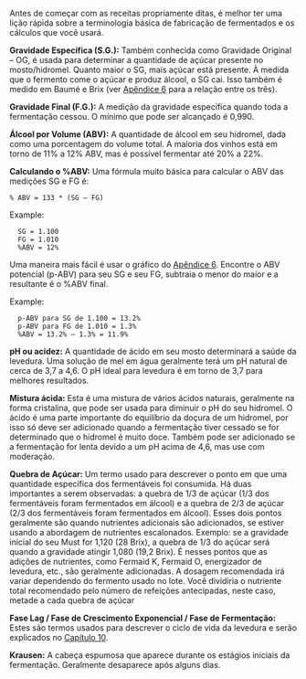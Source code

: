 Antes de começar com as receitas propriamente ditas, é melhor ter uma lição rápida sobre a terminologia básica de fabricação de fermentados e os cálculos que você usará.

**Gravidade Específica (S.G.):** Também conhecida como Gravidade Original – OG, é usada para determinar a quantidade de açúcar presente no mosto/hidromel. Quanto maior o SG, mais açúcar está presente. À medida que o fermento come o açúcar e produz álcool, o SG cai. Isso também é medido em Baumé e Brix (ver [Apêndice 6](../appendix/6-abv-brix-sg-charts.md) para a relação entre os três).

**Gravidade Final (F.G.):** A medição da gravidade específica quando toda a fermentação cessou. O mínimo que pode ser alcançado é 0,990.

**Álcool por Volume (ABV):** A quantidade de álcool em seu hidromel, dada como uma porcentagem do volume total. A maioria dos vinhos está em torno de 11% a 12% ABV, mas é possível fermentar até 20% a 22%.

**Calculando o %ABV:** Uma fórmula muito básica para calcular o ABV das medições SG e FG é:

`% ABV = 133 * (SG – FG)`

Example:
```
  SG = 1.100 
  FG = 1.010
  %ABV = 12%
```

Uma maneira mais fácil é usar o gráfico do [Apêndice 6](../appendix/6-abv-brix-sg-charts.md). Encontre o ABV potencial (p-ABV) para seu SG e seu FG, subtraia o menor do maior e a resultante é o %ABV final.

Example:
```
  p-ABV para SG de 1.100 = 13.2%
  p-ABV para FG de 1.010 = 1.3%
  %ABV = 13.2% – 1.3% = 11.9%
```

**pH ou acidez:** A quantidade de ácido em seu mosto determinará a saúde da levedura. Uma solução de mel em água geralmente terá um pH natural de cerca de 3,7 a 4,6. O pH ideal para levedura é em torno de 3,7 para melhores resultados.

**Mistura ácida:** Esta é uma mistura de vários ácidos naturais, geralmente na forma cristalina, que pode ser usada para diminuir o pH do seu hidromel. O ácido é uma parte importante do equilíbrio da doçura de um hidromel, por isso só deve ser adicionado quando a fermentação tiver cessado se for determinado que o hidromel é muito doce. Também pode ser adicionado se a fermentação for lenta devido a um pH acima de 4,6, mas use com moderação.

**Quebra de Açúcar:** Um termo usado para descrever o ponto em que uma quantidade específica dos fermentáveis foi consumida. Há duas importantes a serem observadas: a quebra de 1/3 de açúcar (1/3 dos fermentáveis foram fermentados em álcool) e a quebra de 2/3 de açúcar (2/3 dos fermentáveis foram fermentados em álcool). Esses dois pontos geralmente são quando nutrientes adicionais são adicionados, se estiver usando a abordagem de nutrientes escalonados. Exemplo: se a gravidade inicial do seu Must for 1,120 (28 Brix), a quebra de 1/3 do açúcar será quando a gravidade atingir 1,080 (19,2 Brix). É nesses pontos que as adições de nutrientes, como Fermaid K, Fermaid O, energizador de levedura, etc., são geralmente adicionadas. A dosagem recomendada irá variar dependendo do fermento usado no lote. Você dividiria o nutriente total recomendado pelo número de refeições antecipadas, neste caso, metade a cada quebra de açúcar

**Fase Lag / Fase de Crescimento Exponencial / Fase de Fermentação:** Estes são termos usados para descrever o ciclo de vida da levedura e serão explicados no [Capítulo 10](10-nutrients.md).

**Krausen:** A cabeça espumosa que aparece durante os estágios iniciais da fermentação. Geralmente desaparece após alguns dias.